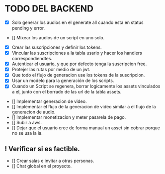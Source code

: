 # TODO DEL BACKEND

- [x] Solo generar los audios en el generate all cuando esta en status pending y error.
- [] Mixear los audios de un script en uno solo.
- [x] Crear las suscripciones y definir los tokens.
- [x] Vincular las suscripciones a la tabla usario y hacer los handlers correspondiendtes.
- [x] Autenticar el usuario, y que por defecto tenga la suscripcion free.
- [x] Protejer las rutas por medio de un jwt.
- [x] Que todo el flujo de generacion use los tokens de la suscripcion.
- [x] Usar un modelo para la generación de los scripts.
- [x] Cuando un Script se regenera, borrar logicamente los assets vinculados a el, junto con el borrado de las url de la tabla assets.
- [] Implementar generacion de video.
- [] Implementar el flujo de la generacion de video similar a el flujo de la generacion de audio.
- [] Implementar monetizacion y meter pasarela de pago.
- [] Subir a aws.
- [] Dejar que el usuario cree de forma manual un asset sin cobrar porque no se usa la ia.

## ! Verificar si es factible.

- [] Crear salas e invitar a otras personas.
- [] Chat global en el proyecto.